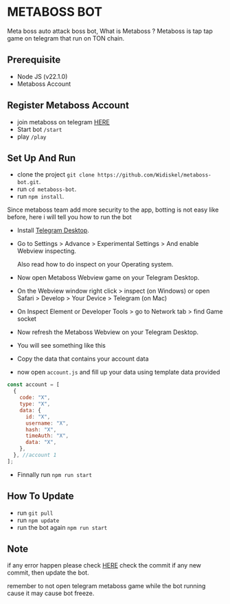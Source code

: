 # METABOSS BOT

Meta boss auto attack boss bot, What is Metaboss ? Metaboss is tap tap game on telegram that run on TON chain.

## Prerequisite

- Node JS (v22.1.0)
- Metaboss Account

## Register Metaboss Account

- join metaboss on telegram [HERE](https://t.me/metaboss_2024_bot?start=ref_5703822759)
- Start bot `/start`
- play `/play`

## Set Up And Run

- clone the project `git clone https://github.com/Widiskel/metaboss-bot.git`.
- run `cd metaboss-bot`.
- run `npm install`.

Since metaboss team add more security to the app, botting is not easy like before, here i will tell you how to run the bot

- Install [Telegram Desktop](https://desktop.telegram.org/).
- Go to Settings > Advance > Experimental Settings > And enable Webview inspecting.

  Also read how to do inspect on your Operating system.

- Now open Metaboss Webview game on your Telegram Desktop.
- On the Webview window right click > inspect (on Windows) or open Safari > Develop > Your Device > Telegram (on Mac)
- On Inspect Element or Developer Tools > go to Network tab > find Game socket

- Now refresh the Metaboss Webview on your Telegram Desktop.
- You will see something like this

- Copy the data that contains your account data
- now open `account.js` and fill up your data using template data provided

```js
const account = [
  {
    code: "X",
    type: "X",
    data: {
      id: "X",
      username: "X",
      hash: "X",
      timeAuth: "X",
      data: "X",
    },
  }, //account 1
];
```

- Finnally run `npm run start`

## How To Update

- run `git pull`
- run `npm update`
- run the bot again `npm run start`

## Note

if any error happen please check [HERE](https://github.com/Widiskel/metaboss-bot)
check the commit if any new commit, then update the bot.

remember to not open telegram metaboss game while the bot running cause it may cause bot freeze.
